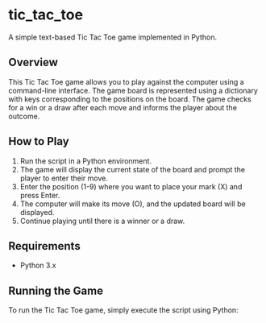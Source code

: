 # tic_tac_toe


A simple text-based Tic Tac Toe game implemented in Python.

## Overview

This Tic Tac Toe game allows you to play against the computer using a command-line interface. The game board is represented using a dictionary with keys corresponding to the positions on the board. The game checks for a win or a draw after each move and informs the player about the outcome.

## How to Play

1. Run the script in a Python environment.
2. The game will display the current state of the board and prompt the player to enter their move.
3. Enter the position (1-9) where you want to place your mark (X) and press Enter.
4. The computer will make its move (O), and the updated board will be displayed.
5. Continue playing until there is a winner or a draw.

## Requirements

- Python 3.x

## Running the Game

To run the Tic Tac Toe game, simply execute the script using Python:

